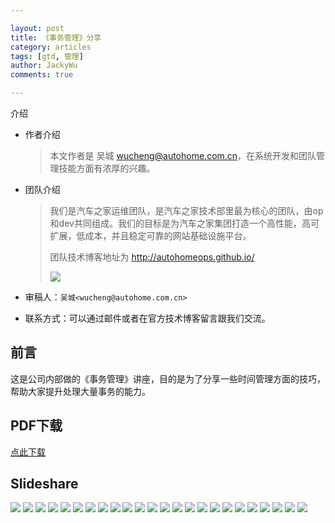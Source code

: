 ```yaml
---

layout: post   
title: 《事务管理》分享   
category: articles  
tags: [gtd, 管理]  
author: JackyWu  
comments: true  

---
```


介绍

- 作者介绍

    > 本文作者是 吴城 <wucheng@autohome.com.cn>，在系统开发和团队管理技能方面有浓厚的兴趣。

- 团队介绍

    > 我们是汽车之家运维团队，是汽车之家技术部里最为核心的团队，由op和dev共同组成。我们的目标是为汽车之家集团打造一个高性能，高可扩展，低成本，并且稳定可靠的网站基础设施平台。
    > 
    > 团队技术博客地址为 <http://autohomeops.github.io/>
    > 
    > ![](/images/cli_200px.png)

- 审稿人：`吴城<wucheng@autohome.com.cn>`
- 联系方式：可以通过邮件或者在官方技术博客留言跟我们交流。

## 前言

这是公司内部做的《事务管理》讲座，目的是为了分享一些时间管理方面的技巧，帮助大家提升处理大量事务的能力。

## PDF下载

[点此下载](/downloads/gtd_share/事务管理.pdf)

## Slideshare

![](/images/gtd_share/事务管理.001.jpeg)
![](/images/gtd_share/事务管理.002.jpeg)
![](/images/gtd_share/事务管理.003.jpeg)
![](/images/gtd_share/事务管理.004.jpeg)
![](/images/gtd_share/事务管理.005.jpeg)
![](/images/gtd_share/事务管理.006.jpeg)
![](/images/gtd_share/事务管理.007.jpeg)
![](/images/gtd_share/事务管理.008.jpeg)
![](/images/gtd_share/事务管理.009.jpeg)
![](/images/gtd_share/事务管理.010.jpeg)
![](/images/gtd_share/事务管理.011.jpeg)
![](/images/gtd_share/事务管理.012.jpeg)
![](/images/gtd_share/事务管理.013.jpeg)
![](/images/gtd_share/事务管理.014.jpeg)
![](/images/gtd_share/事务管理.015.jpeg)
![](/images/gtd_share/事务管理.016.jpeg)
![](/images/gtd_share/事务管理.017.jpeg)
![](/images/gtd_share/事务管理.018.jpeg)
![](/images/gtd_share/事务管理.019.jpeg)
![](/images/gtd_share/事务管理.020.jpeg)
![](/images/gtd_share/事务管理.021.jpeg)
![](/images/gtd_share/事务管理.022.jpeg)
![](/images/gtd_share/事务管理.023.jpeg)
![](/images/gtd_share/事务管理.024.jpeg)
